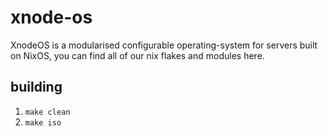 # xnode-os
XnodeOS is a modularised configurable operating-system for servers built on NixOS, you can find all of our nix flakes and modules here.

## building
1. `make clean`
2. `make iso`
